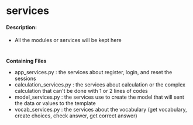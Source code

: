 # services
#### Description:
- All the modules or services will be kept here
#

**Containing Files**
- app_services.py : the services about register, login, and reset the sessions
- calculation_services.py : the services about calculation or the complex calculation that can't be done with 1 or 2 lines of codes
- model_services.py : the services use to create the model that will sent the data or values to  the template
- vocab_services.py : the services about the vocabulary (get vocabulary, create choices, check answer, get correct answer)
#